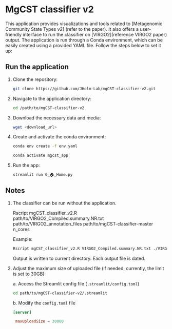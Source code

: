 # MgCST classifier v2

This application provides visualizations and tools related to [Metagenomic Community State Types v2] (refer to the paper). It also offers a user-friendly interface to run the classifier on [VIRGO2](reference VIRGO2 paper) output. The application is run through a Conda environment, which can be easily created using a provided YAML file. Follow the steps below to set it up:

## Run the application

1. Clone the repository:
    ```bash
    git clone https://github.com/JHolm-Lab/mgCST-classifier-v2.git
    ```
2. Navigate to the application directory:
    ```bash
    cd /path/to/mgCST-classifier-v2
    ```
3. Download the necessary data and media:
    ```bash
    wget <download_url>
    ```
4. Create and activate the conda environment:
    ```bash
    conda env create -f env.yaml
    ```
    ```bash
    conda activate mgcst_app
    ```
5. Run the app:
    ```bash
    streamlit run 0_🏠_Home.py
    ```

## Notes

1. The classifier can be run without the application.
   
   Rscript mgCST_classifier_v2.R path/to/VIRGO2_Compiled.summary.NR.txt path/to/VIRGO2_annotation_files path/to/mgCST-classifier-master n_cores
   
   Example:
   ```bash
   Rscript mgCST_classifier_v2.R VIRGO2_Compiled.summary.NR.txt ./VIRGO2 ./mgCST-classifier-master 4
   ```
   Output is written to current directory. Each output file is dated.

3. Adjust the maximum size of uploaded file (if needed, currently, the limit is set to 30GB):

   a. Access the Streamlit config file (```.streamlit/config.toml```)
    ```bash
    cd path/to/mgCST-classifier-v2/.streamlit
    ```
   b. Modify the ```config.toml``` file
   ```toml
   [server]

    maxUploadSize = 30000
   ```
